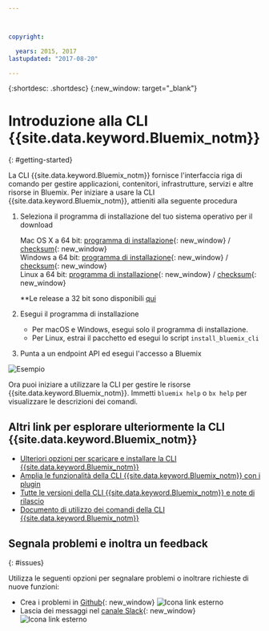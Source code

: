 ```yaml
---



copyright:

  years: 2015, 2017
lastupdated: "2017-08-20"

---
```



{:shortdesc: .shortdesc}
{:new_window: target="_blank"}


# Introduzione alla CLI {{site.data.keyword.Bluemix_notm}}
{: #getting-started}

La CLI {{site.data.keyword.Bluemix_notm}} fornisce l'interfaccia riga di comando per gestire applicazioni, contenitori, infrastrutture, servizi e altre risorse in Bluemix. Per iniziare a usare la CLI {{site.data.keyword.Bluemix_notm}}, attieniti alla seguente procedura

1. Seleziona il programma di installazione del tuo sistema operativo per il download
   
   Mac OS X a 64 bit: [programma di installazione](https://clis.ng.bluemix.net/download/bluemix-cli/latest/osx){: new_window} / [checksum](https://clis.ng.bluemix.net/download/bluemix-cli/latest/osx/checksum){: new_window} <br>
   Windows a 64 bit: [programma di installazione](https://clis.ng.bluemix.net/download/bluemix-cli/latest/win64){: new_window} / [checksum](https://clis.ng.bluemix.net/download/bluemix-cli/latest/win64/checksum){: new_window} <br>
   Linux a 64 bit: [programma di installazione](https://clis.ng.bluemix.net/download/bluemix-cli/latest/linux64){: new_window} / [checksum](https://clis.ng.bluemix.net/download/bluemix-cli/latest/linux64/checksum){: new_window} <br>
  
   **Le release a 32 bit sono disponibili [qui](all_versions.html)

1. Esegui il programma di installazione
   * Per macOS e Windows, esegui solo il programma di installazione.
   * Per Linux, estrai il pacchetto ed esegui lo script `install_bluemix_cli`

1. Punta a un endpoint API ed esegui l'accesso a Bluemix

  ![Esempio](example.gif)


Ora puoi iniziare a utilizzare la CLI per gestire le risorse {{site.data.keyword.Bluemix_notm}}. Immetti `bluemix help` o `bx help` per visualizzare le descrizioni dei comandi. 

## Altri link per esplorare ulteriormente la CLI {{site.data.keyword.Bluemix_notm}}

* [Ulteriori opzioni per scaricare e installare la CLI {{site.data.keyword.Bluemix_notm}}](download_cli.html)
* [Amplia le funzionalità della CLI {{site.data.keyword.Bluemix_notm}} con i plugin](extend_cli.html)
* [Tutte le versioni della CLI {{site.data.keyword.Bluemix_notm}} e note di rilascio](all_versions.html)
* [Documento di utilizzo dei comandi della CLI {{site.data.keyword.Bluemix_notm}}](bx_cli.html)


## Segnala problemi e inoltra un feedback
{: #issues}

Utilizza le seguenti opzioni per segnalare problemi o inoltrare richieste di nuove funzioni:
 * Crea i problemi in [Github](https://github.com/IBM-Bluemix/bluemix-cli-release/issues){: new_window} ![Icona link esterno](../../../icons/launch-glyph.svg)
 * Lascia dei messaggi nel [canale Slack](https://dwopen.slack.com/messages/bluemix-cli/){: new_window} ![Icona link esterno](../../../icons/launch-glyph.svg)



